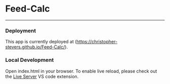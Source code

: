 # Feed-Calc
---
### Deployment
This app is currently deployed at (https://christopher-stevers.github.io/Feed-Calc/).
### Local Development
Open index.html in your browser. To enable live reload, please check out the [Live Server](https://marketplace.visualstudio.com/items?itemName=ritwickdey.LiveServer) VS code extension.
